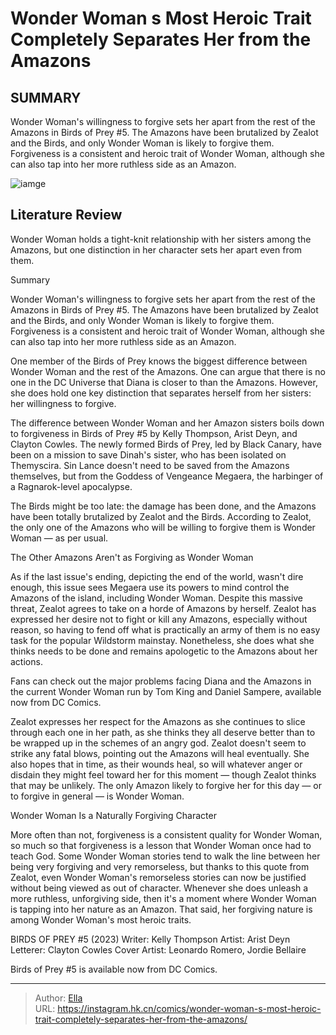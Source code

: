 # Wonder Woman s Most Heroic Trait Completely Separates Her from the Amazons


## SUMMARY 



  Wonder Woman&#39;s willingness to forgive sets her apart from the rest of the Amazons in Birds of Prey #5.   The Amazons have been brutalized by Zealot and the Birds, and only Wonder Woman is likely to forgive them.   Forgiveness is a consistent and heroic trait of Wonder Woman, although she can also tap into her more ruthless side as an Amazon.  

![iamge](https://static1.srcdn.com/wordpress/wp-content/uploads/2023/09/wonder-woman-and-amazons.jpg)

## Literature Review

Wonder Woman holds a tight-knit relationship with her sisters among the Amazons, but one distinction in her character sets her apart even from them.





Summary

  Wonder Woman&#39;s willingness to forgive sets her apart from the rest of the Amazons in Birds of Prey #5.   The Amazons have been brutalized by Zealot and the Birds, and only Wonder Woman is likely to forgive them.   Forgiveness is a consistent and heroic trait of Wonder Woman, although she can also tap into her more ruthless side as an Amazon.  







One member of the Birds of Prey knows the biggest difference between Wonder Woman and the rest of the Amazons. One can argue that there is no one in the DC Universe that Diana is closer to than the Amazons. However, she does hold one key distinction that separates herself from her sisters: her willingness to forgive.

The difference between Wonder Woman and her Amazon sisters boils down to forgiveness in Birds of Prey #5 by Kelly Thompson, Arist Deyn, and Clayton Cowles. The newly formed Birds of Prey, led by Black Canary, have been on a mission to save Dinah&#39;s sister, who has been isolated on Themyscira. Sin Lance doesn&#39;t need to be saved from the Amazons themselves, but from the Goddess of Vengeance Megaera, the harbinger of a Ragnarok-level apocalypse.

          




The Birds might be too late: the damage has been done, and the Amazons have been totally brutalized by Zealot and the Birds. According to Zealot, the only one of the Amazons who will be willing to forgive them is Wonder Woman — as per usual.


 The Other Amazons Aren&#39;t as Forgiving as Wonder Woman 
          

As if the last issue&#39;s ending, depicting the end of the world, wasn&#39;t dire enough, this issue sees Megaera use its powers to mind control the Amazons of the island, including Wonder Woman. Despite this massive threat, Zealot agrees to take on a horde of Amazons by herself. Zealot has expressed her desire not to fight or kill any Amazons, especially without reason, so having to fend off what is practically an army of them is no easy task for the popular Wildstorm mainstay. Nonetheless, she does what she thinks needs to be done and remains apologetic to the Amazons about her actions.






Fans can check out the major problems facing Diana and the Amazons in the current Wonder Woman run by Tom King and Daniel Sampere, available now from DC Comics.




Zealot expresses her respect for the Amazons as she continues to slice through each one in her path, as she thinks they all deserve better than to be wrapped up in the schemes of an angry god. Zealot doesn&#39;t seem to strike any fatal blows, pointing out the Amazons will heal eventually. She also hopes that in time, as their wounds heal, so will whatever anger or disdain they might feel toward her for this moment — though Zealot thinks that may be unlikely. The only Amazon likely to forgive her for this day — or to forgive in general — is Wonder Woman.



 Wonder Woman Is a Naturally Forgiving Character 
          




More often than not, forgiveness is a consistent quality for Wonder Woman, so much so that forgiveness is a lesson that Wonder Woman once had to teach God. Some Wonder Woman stories tend to walk the line between her being very forgiving and very remorseless, but thanks to this quote from Zealot, even Wonder Woman&#39;s remorseless stories can now be justified without being viewed as out of character. Whenever she does unleash a more ruthless, unforgiving side, then it&#39;s a moment where Wonder Woman is tapping into her nature as an Amazon. That said, her forgiving nature is among Wonder Woman&#39;s most heroic traits.

 BIRDS OF PREY #5 (2023)                  Writer: Kelly Thompson   Artist: Arist Deyn   Letterer: Clayton Cowles   Cover Artist: Leonardo Romero, Jordie Bellaire      



Birds of Prey #5 is available now from DC Comics.



---

> Author: [Ella](https://instagram.hk.cn/)  
> URL: https://instagram.hk.cn/comics/wonder-woman-s-most-heroic-trait-completely-separates-her-from-the-amazons/  

